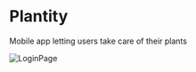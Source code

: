 # Plantity

Mobile app letting users take care of their plants

![LoginPage](https://user-images.githubusercontent.com/75280214/212774916-8b25bba8-e044-430c-a61c-154895b7b7e2.png)
